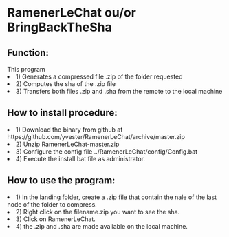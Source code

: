 <h1>RamenerLeChat ou/or BringBackTheSha</h1>

<h2>Function:</h2>
This program 
<li>1) Generates a compressed file .zip of the folder requested</li> 
<li>2) Computes the sha of the .zip file </li>
<li>3) Transfers both files .zip and .sha from the remote to the local machine </li>

<h2>How to install procedure:</h2>
<li>1) Download the binary from github at https://github.com/yvester/RamenerLeChat/archive/master.zip</li>
<li>2) Unzip RamenerLeChat-master.zip</li>
<li>3) Configure the config file ../RamenerLeChat/config/Config.bat </li>
<li>4) Execute the install.bat file as administrator.</li>

<h2>How to use the program:</h2>
<li>1) In the landing folder, create a .zip file that contain the nale of the last node of the folder to compress.</li>
<li>2) Right click on the filename.zip you want to see the sha.</li>
<li>3) Click on RamenerLeChat.</li>
<li>4) the .zip and .sha are made available on the local machine.</li>
 


